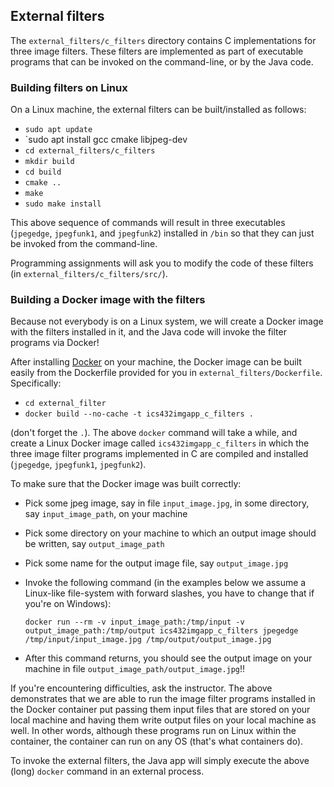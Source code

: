 ## External filters

The `external_filters/c_filters` directory contains C implementations for
three image filters. These filters are implemented as part of executable
programs that can be invoked on the command-line, or by the Java code.

### Building filters on Linux 

On a Linux machine, the external filters can be built/installed as follows:

  - `sudo apt update`
  - `sudo apt install gcc cmake libjpeg-dev
  - `cd external_filters/c_filters`
  - `mkdir build`
  - `cd build`
  - `cmake ..`
  - `make`
  - `sudo make install`

This above sequence of commands will result in three executables (`jpegedge`, `jpegfunk1`, and `jpegfunk2`) installed in `/bin` so that they can just be invoked from the command-line.

Programming assignments will ask you to modify the code of these filters (in `external_filters/c_filters/src/`). 

### Building a Docker image with the filters

Because not everybody is on a Linux system, we will create a Docker image with the filters installed in it, and the Java code will invoke the filter programs via Docker!

After installing [Docker](https://docs.docker.com) on your machine, the Docker image can be built easily from the Dockerfile provided for you in `external_filters/Dockerfile`. Specifically:
  
  - `cd external_filter`
  - `docker build --no-cache -t ics432imgapp_c_filters .`

(don't forget the `.`). The above `docker` command will take a while, and create a Linux Docker image called `ics432imgapp_c_filters` in which the three image filter programs implemented in C are compiled and installed (`jpegedge`, `jpegfunk1`, `jpegfunk2`).

To make sure that the Docker image was built correctly:
  - Pick some jpeg image, say in file `input_image.jpg`, in some directory, say `input_image_path`, on your machine

  - Pick some directory on your machine to which an output image should be written, say `output_image_path`

  - Pick some name for the output image file, say `output_image.jpg`

  - Invoke the following command (in the examples below we assume a Linux-like file-system with forward slashes, you have to change that if you're on Windows):

    ```
    docker run --rm -v input_image_path:/tmp/input -v output_image_path:/tmp/output ics432imgapp_c_filters jpegedge /tmp/input/input_image.jpg /tmp/output/output_image.jpg
    ```

  - After this command returns, you should see the output image on your machine in file `output_image_path/output_image.jpg`!!
 

If you're encountering difficulties, ask the instructor. The above demonstrates that we are able to run the image filter programs installed in the Docker container put passing them input files that are stored on your local machine and having them write output files on your local machine as well. In other words, although these programs run on Linux within the container, the container can run on any OS (that's what containers do).

To invoke the external filters, the Java app will simply execute the above (long) `docker` command in an external process.

